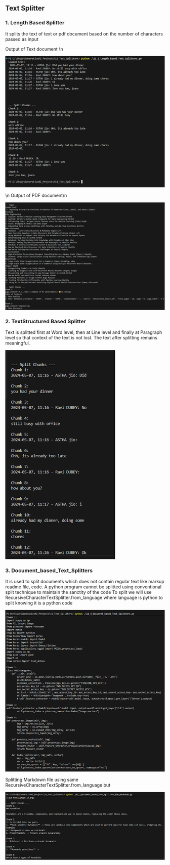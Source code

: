 ## Text Splitter

### 1. Length Based Splitter

It splits the text of text or pdf document based on the number of characters passed as input

Output of  Text document \n

![alt text](image.png)

\n Output of  PDF document\n

![alt text](image-1.png)

### 2. TextStructured Based Splitter
Text is splitted first at Word level, then at Line level and finally at Paragraph level so that context of the text is not lost.
The text after splitting remains meaningful.

![alt text](image-2.png)

### 3. Document_based_Text_Splitters

It is used to split documents which does not contain regular text like markup readme file, code.
A python program cannot be splitted using conventional split technique to maintain the sanctity of the code
To split we will  use RecursiveCharacterTextSplitter.from_language where language is python to split knowing it is a python code
<!-- splitter = RecursiveCharacterTextSplitter.from_language(
    language= Language.PYTHON,
    chunk_size = 700,
    chunk_overlap = 0,
) -->

![alt text](image-5.png)

Splitting Markdown file using same RecursiveCharacterTextSplitter.from_language but
<!-- splitter = RecursiveCharacterTextSplitter.from_language(
    language= Language.MARKDOWN,
    chunk_size = 300,
    chunk_overlap = 0,
) -->
![alt text](image-6.png)